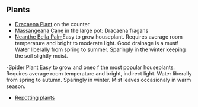 ## Plants 

- [Dracaena Plant](https://www.greenandvibrant.com/dracaena-corn-plant) on the counter
- [Massangeana Cane](https://www.mygardenlife.com/plant-library/2389/dracaena/fragrans/massangeana) in the large pot: Dracaena fragans
- [Neanthe Bella Palm](https://greeneryunlimited.co/pages/neanthe-bella-palm-care)Easy to grow houseplant.  Requires average room temperature and bright to moderate light.  Good drainage is a must!  Water liberally from spring to summer.  Sparingly in the winter keeping the soil slightly moist.  

-Spider Plant
Easy to grow and oneo f the most popular houseplants.  Requires average room temperature and bright, indirect light.  Water liberally from spring to autumn.  Sparingly in winter.  Mist leaves occasionaly in warm season.  
- [Repotting plants](https://bloomscape.com/how-to-repot-your-plants/)

